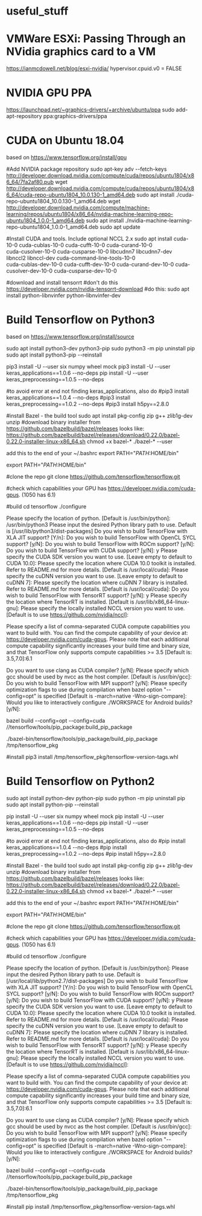 # useful_stuff

# VMWare ESXi: Passing Through an NVidia graphics card to a VM
https://ianmcdowell.net/blog/esxi-nvidia/
hypervisor.cpuid.v0 = FALSE

# NVIDIA GPU PPA
https://launchpad.net/~graphics-drivers/+archive/ubuntu/ppa
sudo add-apt-repository ppa:graphics-drivers/ppa


# CUDA on Ubuntu 18.04
based on https://www.tensorflow.org/install/gpu

#Add NVIDIA package repository
sudo apt-key adv --fetch-keys http://developer.download.nvidia.com/compute/cuda/repos/ubuntu1804/x86_64/7fa2af80.pub
wget http://developer.download.nvidia.com/compute/cuda/repos/ubuntu1804/x86_64/cuda-repo-ubuntu1804_10.0.130-1_amd64.deb
sudo apt install ./cuda-repo-ubuntu1804_10.0.130-1_amd64.deb
wget http://developer.download.nvidia.com/compute/machine-learning/repos/ubuntu1804/x86_64/nvidia-machine-learning-repo-ubuntu1804_1.0.0-1_amd64.deb
sudo apt install ./nvidia-machine-learning-repo-ubuntu1804_1.0.0-1_amd64.deb
sudo apt update

#Install CUDA and tools. Include optional NCCL 2.x
sudo apt install cuda-10-0 cuda-cublas-10-0 cuda-cufft-10-0 cuda-curand-10-0 \
    cuda-cusolver-10-0 cuda-cusparse-10-0 libcudnn7 libcudnn7-dev \
    libnccl2 libnccl-dev cuda-command-line-tools-10-0 \
    cuda-cublas-dev-10-0 cuda-cufft-dev-10-0 cuda-curand-dev-10-0 cuda-cusolver-dev-10-0 cuda-cusparse-dev-10-0

#download and install tensorrt
#don't do this https://developer.nvidia.com/nvidia-tensorrt-download
#do this:
sudo apt install python-libnvinfer python-libnvinfer-dev

# Build Tensorflow on Python3
based on https://www.tensorflow.org/install/source

sudo apt install python3-dev python3-pip
sudo python3 -m pip uninstall pip
sudo apt install python3-pip --reinstall

pip3 install -U --user six numpy wheel mock
pip3 install -U --user keras_applications==1.0.6 --no-deps
pip install -U --user keras_preprocessing==1.0.5 --no-deps

#to avoid error at end not finding keras_applications, also do
#pip3 install keras_applications==1.0.4 --no-deps
#pip3 install keras_preprocessing==1.0.2 --no-deps
#pip3 install h5py==2.8.0

#install Bazel - the build tool
sudo apt install pkg-config zip g++ zlib1g-dev unzip
#download binary installer from https://github.com/bazelbuild/bazel/releases   looks like:
https://github.com/bazelbuild/bazel/releases/download/0.22.0/bazel-0.22.0-installer-linux-x86_64.sh
chmod +x bazel-*
./bazel-* --user

add this to the end of your ~/.bashrc   export PATH="$PATH:$HOME/bin"

export PATH="$PATH:$HOME/bin"

#clone the repo
git clone https://github.com/tensorflow/tensorflow.git

#check which capabilities your GPU has
https://developer.nvidia.com/cuda-gpus. (1050 has 6.1)

#build
cd tensorflow
./configure


Please specify the location of python. [Default is /usr/bin/python]: /usr/bin/python3
Please input the desired Python library path to use.  Default is [/usr/lib/python3/dist-packages]
Do you wish to build TensorFlow with XLA JIT support? [Y/n]: 
Do you wish to build TensorFlow with OpenCL SYCL support? [y/N]: 
Do you wish to build TensorFlow with ROCm support? [y/N]: 
Do you wish to build TensorFlow with CUDA support? [y/N]: y
Please specify the CUDA SDK version you want to use. [Leave empty to default to CUDA 10.0]:
Please specify the location where CUDA 10.0 toolkit is installed. Refer to README.md for more details. [Default is /usr/local/cuda]: 
Please specify the cuDNN version you want to use. [Leave empty to default to cuDNN 7]: 
Please specify the location where cuDNN 7 library is installed. Refer to README.md for more details. [Default is /usr/local/cuda]: 
Do you wish to build TensorFlow with TensorRT support? [y/N]: y
Please specify the location where TensorRT is installed. [Default is /usr/lib/x86_64-linux-gnu]:
Please specify the locally installed NCCL version you want to use. [Default is to use https://github.com/nvidia/nccl]:

Please specify a list of comma-separated CUDA compute capabilities you want to build with.
You can find the compute capability of your device at: https://developer.nvidia.com/cuda-gpus.
Please note that each additional compute capability significantly increases your build time and binary size, and that TensorFlow only supports compute capabilities >= 3.5 [Default is: 3.5,7.0]:6.1

Do you want to use clang as CUDA compiler? [y/N]:
Please specify which gcc should be used by nvcc as the host compiler. [Default is /usr/bin/gcc]:
Do you wish to build TensorFlow with MPI support? [y/N]:
Please specify optimization flags to use during compilation when bazel option "--config=opt" is specified [Default is -march=native -Wno-sign-compare]: 
Would you like to interactively configure ./WORKSPACE for Android builds? [y/N]: 


bazel build --config=opt --config=cuda //tensorflow/tools/pip_package:build_pip_package

./bazel-bin/tensorflow/tools/pip_package/build_pip_package /tmp/tensorflow_pkg

#install
pip3 install /tmp/tensorflow_pkg/tensorflow-version-tags.whl


# Build Tensorflow on Python2
sudo apt install python-dev python-pip
sudo python -m pip uninstall pip
sudo apt install python-pip --reinstall

pip install -U --user six numpy wheel mock
pip install -U --user keras_applications==1.0.6 --no-deps
pip install -U --user keras_preprocessing==1.0.5 --no-deps


#to avoid error at end not finding keras_applications, also do
#pip install keras_applications==1.0.4 --no-deps
#pip install keras_preprocessing==1.0.2 --no-deps
#pip install h5py==2.8.0

#install Bazel - the build tool
sudo apt install pkg-config zip g++ zlib1g-dev unzip
#download binary installer from https://github.com/bazelbuild/bazel/releases   looks like:
https://github.com/bazelbuild/bazel/releases/download/0.22.0/bazel-0.22.0-installer-linux-x86_64.sh
chmod +x bazel-*
./bazel-* --user

add this to the end of your ~/.bashrc   export PATH="$PATH:$HOME/bin"

export PATH="$PATH:$HOME/bin"

#clone the repo
git clone https://github.com/tensorflow/tensorflow.git

#check which capabilities your GPU has
https://developer.nvidia.com/cuda-gpus. (1050 has 6.1)

#build
cd tensorflow
./configure


Please specify the location of python. [Default is /usr/bin/python]:
Please input the desired Python library path to use.  Default is [/usr/local/lib/python2.7/dist-packages]
Do you wish to build TensorFlow with XLA JIT support? [Y/n]: 
Do you wish to build TensorFlow with OpenCL SYCL support? [y/N]: 
Do you wish to build TensorFlow with ROCm support? [y/N]: 
Do you wish to build TensorFlow with CUDA support? [y/N]: y
Please specify the CUDA SDK version you want to use. [Leave empty to default to CUDA 10.0]:
Please specify the location where CUDA 10.0 toolkit is installed. Refer to README.md for more details. [Default is /usr/local/cuda]: 
Please specify the cuDNN version you want to use. [Leave empty to default to cuDNN 7]: 
Please specify the location where cuDNN 7 library is installed. Refer to README.md for more details. [Default is /usr/local/cuda]: 
Do you wish to build TensorFlow with TensorRT support? [y/N]: y
Please specify the location where TensorRT is installed. [Default is /usr/lib/x86_64-linux-gnu]:
Please specify the locally installed NCCL version you want to use. [Default is to use https://github.com/nvidia/nccl]:

Please specify a list of comma-separated CUDA compute capabilities you want to build with.
You can find the compute capability of your device at: https://developer.nvidia.com/cuda-gpus.
Please note that each additional compute capability significantly increases your build time and binary size, and that TensorFlow only supports compute capabilities >= 3.5 [Default is: 3.5,7.0]:6.1

Do you want to use clang as CUDA compiler? [y/N]:
Please specify which gcc should be used by nvcc as the host compiler. [Default is /usr/bin/gcc]:
Do you wish to build TensorFlow with MPI support? [y/N]:
Please specify optimization flags to use during compilation when bazel option "--config=opt" is specified [Default is -march=native -Wno-sign-compare]: 
Would you like to interactively configure ./WORKSPACE for Android builds? [y/N]: 


bazel build --config=opt --config=cuda //tensorflow/tools/pip_package:build_pip_package

./bazel-bin/tensorflow/tools/pip_package/build_pip_package /tmp/tensorflow_pkg

#install
pip install /tmp/tensorflow_pkg/tensorflow-version-tags.whl
